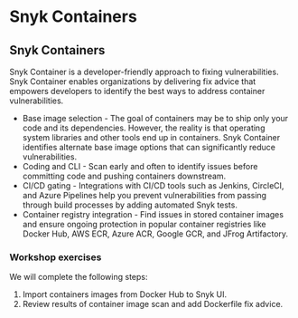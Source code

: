# Snyk Containers

## Snyk Containers

Snyk Container is a developer-friendly approach to fixing vulnerabilities. Snyk Container enables organizations by delivering fix advice that empowers developers to identify the best ways to address container vulnerabilities.

* Base image selection - The goal of containers may be to ship only your code and its dependencies. However, the reality is that operating system libraries and other tools end up in containers. Snyk Container identifies alternate base image options that can significantly reduce vulnerabilities.
* Coding and CLI - Scan early and often to identify issues before committing code and pushing containers downstream.
* CI/CD gating - Integrations with CI/CD tools such as Jenkins, CircleCI, and Azure Pipelines help you prevent vulnerabilities from passing through build processes by adding automated Snyk tests.
* Container registry integration - Find issues in stored container images and ensure ongoing protection in popular container registries like Docker Hub, AWS ECR, Azure ACR, Google GCR, and JFrog Artifactory.

### Workshop exercises

We will complete the following steps:

1. Import containers images from Docker Hub to Snyk UI.
2. Review results of container image scan and add Dockerfile fix advice.
